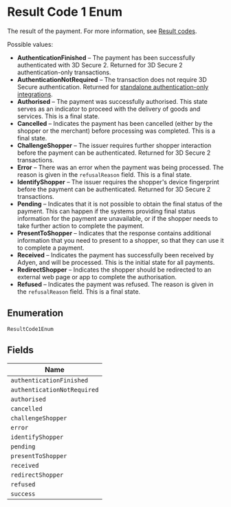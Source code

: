 
# Result Code 1 Enum

The result of the payment. For more information, see [Result codes](https://docs.adyen.com/online-payments/payment-result-codes).

Possible values:

* **AuthenticationFinished** – The payment has been successfully authenticated with 3D Secure 2. Returned for 3D Secure 2 authentication-only transactions.
* **AuthenticationNotRequired** – The transaction does not require 3D Secure authentication. Returned for [standalone authentication-only integrations](https://docs.adyen.com/online-payments/3d-secure/other-3ds-flows/authentication-only).
* **Authorised** – The payment was successfully authorised. This state serves as an indicator to proceed with the delivery of goods and services. This is a final state.
* **Cancelled** – Indicates the payment has been cancelled (either by the shopper or the merchant) before processing was completed. This is a final state.
* **ChallengeShopper** – The issuer requires further shopper interaction before the payment can be authenticated. Returned for 3D Secure 2 transactions.
* **Error** – There was an error when the payment was being processed. The reason is given in the `refusalReason` field. This is a final state.
* **IdentifyShopper** – The issuer requires the shopper's device fingerprint before the payment can be authenticated. Returned for 3D Secure 2 transactions.
* **Pending** – Indicates that it is not possible to obtain the final status of the payment. This can happen if the systems providing final status information for the payment are unavailable, or if the shopper needs to take further action to complete the payment.
* **PresentToShopper** – Indicates that the response contains additional information that you need to present to a shopper, so that they can use it to complete a payment.
* **Received** – Indicates the payment has successfully been received by Adyen, and will be processed. This is the initial state for all payments.
* **RedirectShopper** – Indicates the shopper should be redirected to an external web page or app to complete the authorisation.
* **Refused** – Indicates the payment was refused. The reason is given in the `refusalReason` field. This is a final state.

## Enumeration

`ResultCode1Enum`

## Fields

| Name |
|  --- |
| `authenticationFinished` |
| `authenticationNotRequired` |
| `authorised` |
| `cancelled` |
| `challengeShopper` |
| `error` |
| `identifyShopper` |
| `pending` |
| `presentToShopper` |
| `received` |
| `redirectShopper` |
| `refused` |
| `success` |

